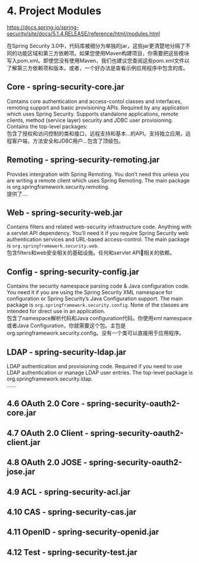 # 4. Project Modules

https://docs.spring.io/spring-security/site/docs/5.1.4.RELEASE/reference/html/modules.html

在Spring Security 3.0中，代码库被细分为单独的jar，这些jar更清楚地分隔了不同的功能区域和第三方依赖项。如果您使用Maven构建项目，你需要把这些模块写入pom.xml。即使您没有使用Maven，我们也建议您查阅这些pom.xml文件以了解第三方依赖项和版本。或者，一个好办法是查看示例应用程序中包含的库。

## Core - spring-security-core.jar  

Contains core authentication and access-contol classes and interfaces, remoting support and basic provisioning APIs. Required by any application which uses Spring Security. Supports standalone applications, remote clients, method (service layer) security and JDBC user provisioning. Contains the top-level packages:  
包含了授权和访问控制的类和接口，远程支持和基本...的API。支持独立应用，远程客户端，方法安全和JDBC用户...包含了顶级包。  

## Remoting - spring-security-remoting.jar  

Provides intergration with Spring Remoting. You don’t need this unless you are writing a remote client which uses Spring Remoting. The main package is org.springframework.security.remoting.  
提供了....  

## Web - spring-security-web.jar  

Contains filters and related web-security infrastructure code. Anything with a servlet API dependency. You’ll need it if you require Spring Security web authentication services and URL-based access-control. The main package is `org.springframework.security.web`.  
包含filters和web安全相关的基础设施。任何和servlet API相关的依赖。  

## Config - spring-security-config.jar

Contains the security namespace parsing code & Java configuration code. You need it if you are using the Spring Security XML namespace for configuration or Spring Security’s Java Configuration support. The main package is `org.springframework.security.config`. None of the classes are intended for direct use in an application.  
包含了namespace解析代码和Java configuration代码。你使用xml namespace或者Java Configuration，你就需要这个包。主包是org.springframework.security.config。没有一个类可以直接用于应用程序。  

## LDAP - spring-security-ldap.jar

LDAP authentication and provisioning code. Required if you need to use LDAP authentication or manage LDAP user entries. The top-level package is org.springframework.security.ldap.  
......

## 4.6 OAuth 2.0 Core - spring-security-oauth2-core.jar

## 4.7 OAuth 2.0 Client - spring-security-oauth2-client.jar

## 4.8 OAuth 2.0 JOSE - spring-security-oauth2-jose.jar

## 4.9 ACL - spring-security-acl.jar

## 4.10 CAS - spring-security-cas.jar

## 4.11 OpenID - spring-security-openid.jar

## 4.12 Test - spring-security-test.jar